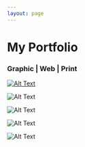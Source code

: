 ```yaml
---
layout: page
---
```

# My Portfolio

### Graphic | Web | Print
[![Alt Text](https://farm8.staticflickr.com/7547/15712818104_c615f0f851_b.jpg)](jhermida.github.io/project1)


![Alt Text](https://farm8.staticflickr.com/7487/16149686849_0ac0f3ed75_b.jpg)

![Alt Text](https://farm8.staticflickr.com/7464/16149684879_bece97c2f4_b.jpg)

![Alt Text](https://farm8.staticflickr.com/7574/16148468490_e383a21b2c_b.jpg)

![Alt Text](https://farm8.staticflickr.com/7464/16309920276_47a6c4ef09_b.jpg)
